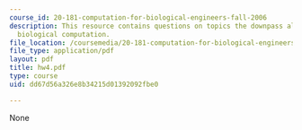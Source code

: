 ```yaml
---
course_id: 20-181-computation-for-biological-engineers-fall-2006
description: This resource contains questions on topics the downpass algorithm and
  biological computation.
file_location: /coursemedia/20-181-computation-for-biological-engineers-fall-2006/dd67d56a326e8b34215d01392092fbe0_hw4.pdf
file_type: application/pdf
layout: pdf
title: hw4.pdf
type: course
uid: dd67d56a326e8b34215d01392092fbe0

---
```

None